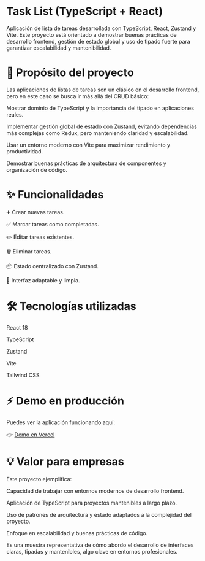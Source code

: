 # Task List (TypeScript + React)

Aplicación de lista de tareas desarrollada con TypeScript, React, Zustand y Vite.
Este proyecto está orientado a demostrar buenas prácticas de desarrollo frontend, gestión de estado global y uso de tipado fuerte para garantizar escalabilidad y mantenibilidad.

# 🚀 Propósito del proyecto

Las aplicaciones de listas de tareas son un clásico en el desarrollo frontend, pero en este caso se busca ir más allá del CRUD básico:

Mostrar dominio de TypeScript y la importancia del tipado en aplicaciones reales.

Implementar gestión global de estado con Zustand, evitando dependencias más complejas como Redux, pero manteniendo claridad y escalabilidad.

Usar un entorno moderno con Vite para maximizar rendimiento y productividad.

Demostrar buenas prácticas de arquitectura de componentes y organización de código.

# ✨ Funcionalidades

➕ Crear nuevas tareas.

✅ Marcar tareas como completadas.

✏️ Editar tareas existentes.

🗑️ Eliminar tareas.

📦 Estado centralizado con Zustand.

🎨 Interfaz adaptable y limpia.

# 🛠️ Tecnologías utilizadas

React 18

TypeScript 

Zustand 

Vite 

Tailwind CSS 

# ⚡ Demo en producción

Puedes ver la aplicación funcionando aquí:

👉 [Demo en Vercel](https://task-list-typescript.vercel.app)

# 💡 Valor para empresas

Este proyecto ejemplifica:

Capacidad de trabajar con entornos modernos de desarrollo frontend.

Aplicación de TypeScript para proyectos mantenibles a largo plazo.

Uso de patrones de arquitectura y estado adaptados a la complejidad del proyecto.

Enfoque en escalabilidad y buenas prácticas de código.

Es una muestra representativa de cómo abordo el desarrollo de interfaces claras, tipadas y mantenibles, algo clave en entornos profesionales.
